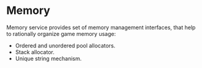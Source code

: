 # Memory

Memory service provides set of memory management interfaces, that help to rationally organize game memory usage:

- Ordered and unordered pool allocators.
- Stack allocator.
- Unique string mechanism.
